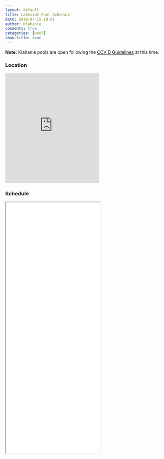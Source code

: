 ```yaml
---
layout: default
title: Lakeside Pool Schedule
date: 2019-07-15 10:01
author: Klahanie
comments: true
categories: [pool]
show-title: true
---
```



<div class="alert alert-info">
  <b>Note:</b> Klahanie pools are open following the <a href="covid-guidelines.html">COVID Guidelines</a> at this time. 
</div>

### Location

<div class="img-fluid img-thumbnail mb-4">
  <iframe class="w-100" style="height:350px;" id="gmap_canvas" src="https://teamup.com/kscbjoud5vviuv7wvj" frameborder="0" scrolling="no" marginheight="0" marginwidth="0"></iframe>
</div>

### Schedule

<iframe class="w-100" style="height:800px;" src="{{site.url}}/images/Lakeside Schedule.pdf"></iframe>
